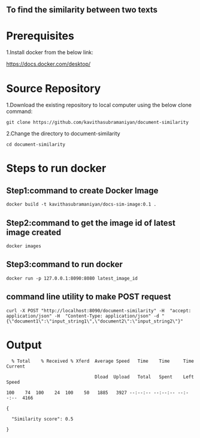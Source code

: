 ## To find the similarity between two texts
# Prerequisites
1.Install docker from the below link:

https://docs.docker.com/desktop/


# Source Repository
1.Download the existing repository to local computer using the below clone command:
```
git clone https://github.com/kavithasubramaniyan/document-similarity
```

2.Change the directory to document-similarity
```
cd document-similarity
```

# Steps to run docker
## Step1:command to create Docker Image
```
docker build -t kavithasubramaniyan/docs-sim-image:0.1 .
```

## Step2:command to get the image id of latest image created
```
docker images
```

## Step3:command to run docker
```
docker run -p 127.0.0.1:8090:8080 latest_image_id
```

## command line utility to make POST request
```
curl -X POST "http://localhost:8090/document-similarity" -H  "accept: application/json" -H  "Content-Type: application/json" -d "{\"document1\":\"input_string1\",\"document2\":\"input_string2\"}"
```

# Output 
```
  % Total    % Received % Xferd  Average Speed   Time    Time     Time  Current

                                 Dload  Upload   Total   Spent    Left  Speed

100    74  100    24  100    50   1885   3927 --:--:-- --:--:-- --:--:--  4166

{

  "Similarity score": 0.5

}
```


